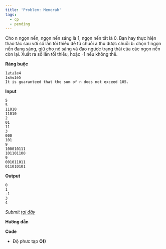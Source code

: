 ```yaml
---
title: 'Problem: Menorah'
tags:
  - cp
  - pending
---
```

Cho n ngọn nến, ngọn nến sáng là 1, ngọn nến tắt là 0. Bạn hay thực hiện thao tác sau với số lần tối thiểu để từ chuỗi a thu được chuỗi b: 
chọn 1 ngọn nến đang sáng, giữ cho nó sáng và đảo ngược trạng thái của các ngọn nến còn lại.
Xuất ra số lần tối thiểu, hoặc -1 nếu không thể.

**Ràng buộc**

```
1≤t≤1e4
1≤n≤1e5
It is guaranteed that the sum of n does not exceed 105.
```

**Input**

```
5
5
11010
11010
2
01
11
3
000
101
9
100010111
101101100
9
001011011
011010101
```

**Output**

```
0
1
-1
3
4
```

<!--more-->

*Submit [tại đây](https://codeforces.com/contest/1615/problem/C)*

**Hướng dẫn**


**Code**

- Độ phưc tạp **O()**

```cpp

```
